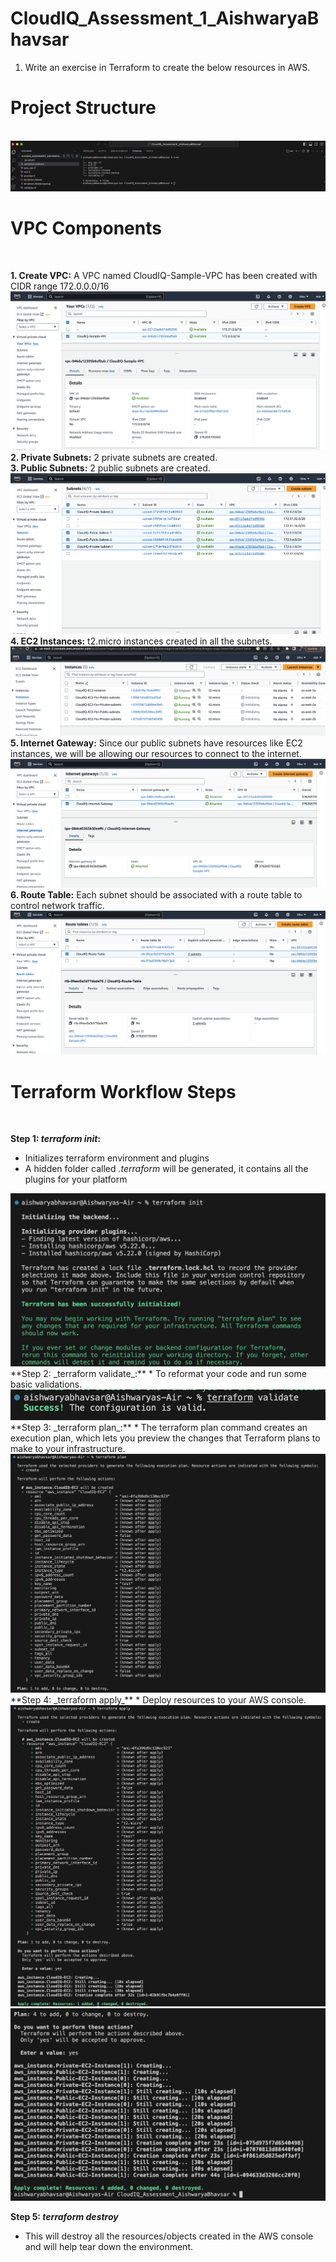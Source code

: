# CloudIQ_Assessment_1_AishwaryaBhavsar
1. Write an exercise in Terraform to create the below resources in AWS.

<h1>Project Structure</h1><br>
<img src = "images/tree.png"><br>


<h1>VPC Components</h1><br>

**1. Create VPC:** A VPC named CloudIQ-Sample-VPC has been created with CIDR range 172.0.0.0/16<br>
<img src = "images/VPC Created.png"><br>
**2. Private Subnets:** 2 private subnets are created.<br>
**3. Public Subnets:** 2 public subnets are created.<br>
<img src = "images/4 subnets.png"><br>
**4. EC2 Instances:** t2.micro instances created in all the subnets.<br>
<img src = "images/spin EC2 .png"><br>
**5. Internet Gateway:** Since our public subnets have resources like EC2 instances, we will be allowing our resources to connect to the internet.<br>
<img src = "images/Internet Gateway.png"><br>
**6. Route Table:** Each subnet should be associated with a route table to control network traffic.<br>
<img src = "images/Route Table.png"><br>

<h1>Terraform Workflow Steps</h1><br>

**Step 1: _terraform init_:** 
* Initializes terraform environment and plugins<br>
* A hidden folder called _.terraform_ will be generated, it contains all the plugins for your platform<br>
<img src = "images/terraform init.png">
**Step 2: _terraform validate_:**
* To reformat your code and run some basic validations.<br>
<img src = "images/terraform validate.png">
**Step 3: _terraform plan_:**
* The terraform plan command creates an execution plan, which lets you preview the changes that Terraform plans to make to your infrastructure.<br>
<img src = "images/terraform plan.png">
**Step 4: _terraform apply_** 
* Deploy resources to your AWS console.
<img src = "images/terraform apply.png"><br>
<img src = "images/plan and apply.png">

**Step 5: _terraform destroy_**
* This will destroy all the resources/objects created in the AWS console and will help tear down the environment.

